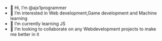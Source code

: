 - 👋 Hi, I’m @ajx1programmer
- 👀 I’m interested in Web development,Game development and Machine learning
- 🌱 I’m currently learning JS
- 💞️ I’m looking to collaborate on any Webdevelopment projects to make me better in it


<!---
ajx1programmer/ajx1programmer is a ✨ special ✨ repository because its `README.md` (this file) appears on your GitHub profile.
You can click the Preview link to take a look at your changes.
--->
